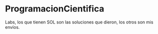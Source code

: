 # ProgramacionCientifica
 Labs, los que tienen SOL son las soluciones que dieron, los otros son mis envíos.
